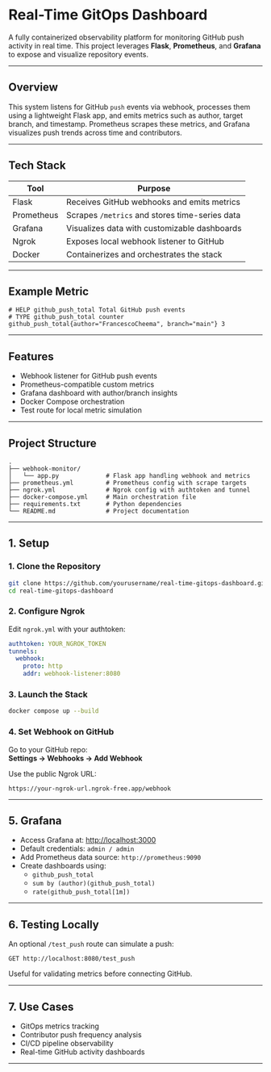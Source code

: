
# Real-Time GitOps Dashboard

A fully containerized observability platform for monitoring GitHub push activity in real time. This project leverages **Flask**, **Prometheus**, and **Grafana** to expose and visualize repository events.

---

## Overview

This system listens for GitHub `push` events via webhook, processes them using a lightweight Flask app, and emits metrics such as author, target branch, and timestamp. Prometheus scrapes these metrics, and Grafana visualizes push trends across time and contributors.

---

## Tech Stack

| Tool         | Purpose                                  |
|--------------|-------------------------------------------|
| Flask        | Receives GitHub webhooks and emits metrics |
| Prometheus   | Scrapes `/metrics` and stores time-series data |
| Grafana      | Visualizes data with customizable dashboards |
| Ngrok        | Exposes local webhook listener to GitHub |
| Docker       | Containerizes and orchestrates the stack |

---

## Example Metric

```text
# HELP github_push_total Total GitHub push events
# TYPE github_push_total counter
github_push_total{author="FrancescoCheema", branch="main"} 3
```

---

## Features

- Webhook listener for GitHub push events
- Prometheus-compatible custom metrics
- Grafana dashboard with author/branch insights
- Docker Compose orchestration
- Test route for local metric simulation

---

## Project Structure

```
.
├── webhook-monitor/
│   └── app.py             # Flask app handling webhook and metrics
├── prometheus.yml         # Prometheus config with scrape targets
├── ngrok.yml              # Ngrok config with authtoken and tunnel
├── docker-compose.yml     # Main orchestration file
├── requirements.txt       # Python dependencies
└── README.md              # Project documentation
```

---

## 1. Setup

### 1. Clone the Repository

```bash
git clone https://github.com/yourusername/real-time-gitops-dashboard.git
cd real-time-gitops-dashboard
```

### 2. Configure Ngrok

Edit `ngrok.yml` with your authtoken:
```yaml
authtoken: YOUR_NGROK_TOKEN
tunnels:
  webhook:
    proto: http
    addr: webhook-listener:8080
```

### 3. Launch the Stack

```bash
docker compose up --build
```

### 4. Set Webhook on GitHub

Go to your GitHub repo:  
**Settings → Webhooks → Add Webhook**

Use the public Ngrok URL:
```
https://your-ngrok-url.ngrok-free.app/webhook
```

---

## 5. Grafana

- Access Grafana at: [http://localhost:3000](http://localhost:3000)
- Default credentials: `admin / admin`
- Add Prometheus data source: `http://prometheus:9090`
- Create dashboards using:
  - `github_push_total`
  - `sum by (author)(github_push_total)`
  - `rate(github_push_total[1m])`

---

## 6. Testing Locally

An optional `/test_push` route can simulate a push:

```
GET http://localhost:8080/test_push
```

Useful for validating metrics before connecting GitHub.

---

## 7. Use Cases

- GitOps metrics tracking
- Contributor push frequency analysis
- CI/CD pipeline observability
- Real-time GitHub activity dashboards

---

